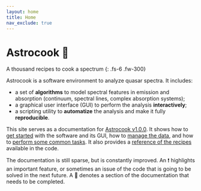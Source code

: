 ```yaml
---
layout: home
title: Home
nav_exclude: true
---
```


# Astrocook 🍪

A thousand recipes to cook a spectrum
{: .fs-6 .fw-300}

Astrocook is a software environment to analyze quasar spectra. It includes:
* a set of **algorithms** to model spectral features in emission and absorption (continuum, spectral lines, complex absorption systems);
* a graphical user interface (GUI) to perform the analysis **interactively**;
* a scripting utility to **automatize** the analysis and make it fully **reproducible**.

This site serves as a documentation for [Astrocook v1.0.0](https://github.com/DAS-OATs/astrocook). It shows how to [get started](start.md) with the software and its GUI, how to [manage the data](data.md), and how to [perform some common tasks](common.md). It also provides a [reference of the recipes](cookbook.md) available in the code.

The documentation is still sparse, but is constantly improved. An ❗️ highlights an important feature, or sometimes an issue of the code that is going to be solved in the next future. A 🚧 denotes a section of the documentation that needs to be completed.
